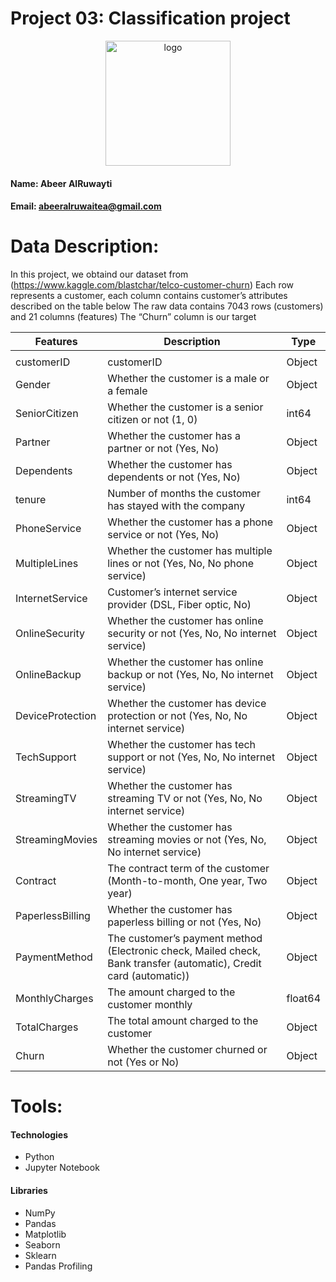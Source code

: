 # Project 03: Classification project
 
<p align="center">
  <img width="200" src="http://customer-churn.com/assets/img/logo.png" alt="logo">
</p>


#### Name: Abeer AlRuwayti
#### Email: abeeralruwaitea@gmail.com

# Data Description:

In this project, we obtaind our dataset from (https://www.kaggle.com/blastchar/telco-customer-churn)
Each row represents a customer, each column contains customer’s attributes described on the table below
The raw data contains 7043 rows (customers) and 21 columns (features)
The “Churn” column is our target

 |Features|Description                                                                         |  Type |
 |-------|--------------------------------------------------------------------------------------|--- |
 |                                                                                                    |
 | customerID | customerID                                                                     | Object |
 | Gender | Whether the customer is a male or a female                                         | Object |
 | SeniorCitizen | Whether the customer is a senior citizen or not (1, 0)                      | int64 | 
 | Partner | Whether the customer has a partner or not (Yes, No)                               | Object |
 | Dependents | Whether the customer has dependents or not (Yes, No)                           | Object |
 | tenure | Number of months the customer has stayed with the company                          | int64 |
 | PhoneService | Whether the customer has a phone service or not (Yes, No)                    | Object |
 | MultipleLines | Whether the customer has multiple lines or not (Yes, No, No phone service)     | Object |
 | InternetService | Customer’s internet service provider (DSL, Fiber optic, No)                  | Object |
 | OnlineSecurity | Whether the customer has online security or not (Yes, No, No internet service)| Object  |
 | OnlineBackup | Whether the customer has online backup or not (Yes, No, No internet service)| Object  |
 | DeviceProtection | Whether the customer has device protection or not (Yes, No, No internet service)| Object  |
 | TechSupport | Whether the customer has tech support or not (Yes, No, No internet service)| Object  |
 | StreamingTV | Whether the customer has streaming TV or not (Yes, No, No internet service)| Object  |
 | StreamingMovies |Whether the customer has streaming movies or not (Yes, No, No internet service)| Object  |
 | Contract | The contract term of the customer (Month-to-month, One year, Two year)| Object  |
 | PaperlessBilling | Whether the customer has paperless billing or not (Yes, No)| Object  |
 | PaymentMethod | The customer’s payment method (Electronic check, Mailed check, Bank transfer (automatic), Credit card (automatic))| Object  |
 | MonthlyCharges | The amount charged to the customer monthly           | float64  |
 | TotalCharges | The total amount charged to the customer           | Object  |
 | Churn | Whether the customer churned or not (Yes or No)           | Object  |

 
# Tools:

#### Technologies

* Python
* Jupyter Notebook

#### Libraries

* NumPy
* Pandas
* Matplotlib
* Seaborn 
* Sklearn
* Pandas Profiling
